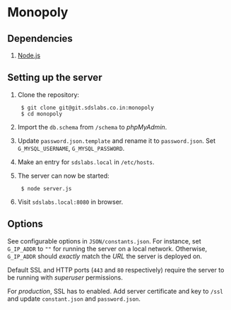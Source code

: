 # **Monopoly**

Dependencies
---

1. [Node.js](https://github.com/joyent/node)

Setting up the server
---

1. Clone the repository:

        $ git clone git@git.sdslabs.co.in:monopoly
        $ cd monopoly

2. Import the `db.schema` from `/schema` to *phpMyAdmin*.
       
3. Update `password.json.template` and rename it to `password.json`. Set `G_MYSQL_USERNAME`, `G_MYSQL_PASSWORD`.

4. Make an entry for `sdslabs.local` in `/etc/hosts`.

5. The server can now be started:

        $ node server.js

6. Visit `sdslabs.local:8080` in browser.

Options
---

See configurable options in `JSON/constants.json`. For instance, set `G_IP_ADDR` to `""` for running the server on a local network. Otherwise, `G_IP_ADDR` should *exactly* match the *URL* the server is deployed on.

Default SSL and HTTP ports (`443` and `80` respectively) require the server to be running with *superuser* permissions. 

For *production*, SSL has to enabled. Add server certificate and key to `/ssl` and update `constant.json` and `password.json`.
